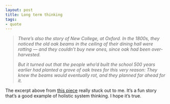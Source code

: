 ```yaml
---
layout: post
title: Long term thinking
tags:
- quote
---
```

> _There’s also the story of New College, at Oxford. In the 1800s, they noticed the old oak beams in the ceiling of their dining hall were rotting — and they couldn’t buy new ones, since oak had been over-harvested._
> 
> _But it turned out that the people who’d built the school 500 years earlier had planted a grove of oak trees for this very reason: They knew the beams would eventually rot, and they planned far ahead for it._

The excerpt above from [this piece](https://thehustle.co/10000-year-clock-jeff-bezos) really stuck out to me. It’s a fun story that’s a good example of holistic system thinking. I hope it’s true.
